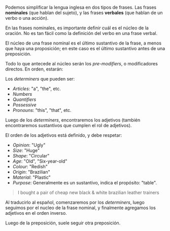 Podemos simplificar la lengua inglesa en dos tipos de frases. Las frases **nominales** (que hablan del sujeto), y las frases **verbales** (que hablan de un verbo o una acción).

En las frases nominales, es importante definir cuál es el núcleo de la oración. No es tan fácil como la definición del verbo en una frase verbal.

El núcleo de una frase nominal es el último sustantivo de la frase, a menos que haya una proposición; en este caso es el último sustantivo antes de una preposición.

Todo lo que antecede al núcleo serán los *pre-modifiers*, o modificadores directos. En orden, estarán:

Los *determiners* que pueden ser:

- *Articles*: "a", "the", etc.
- *Numbers*
- *Quantifiers*
- *Possessive*
- *Pronouns*: "this", "that", etc.

Luego de los *determiners*, encontraremos los adjetivos (también encontraremos sustantivos que cumplen el rol de adjetivos).

El orden de los adjetivos está definido, y debe respetar:

- *Opinion*: "Ugly"
- *Size*: "Huge"
- *Shape*: "Circular"
- *Age*: "Old", "Six-year-old"
- *Colour*: "Redish"
- *Origin*: "Brazilian"
- *Material*: "Plastic"
- *Purpose*: Generalmente es un sustantivo, indica el propósito: "table".

> I bought a pair of cheap new black & white brazilian leather trainers

Al traducirlo al español, comenzaremos por los *determiners*, luego seguimos por el nucleo de la frase nominal, y finalmente agregamos los adjetivos en el orden inverso.

Luego de la preposición, suele seguir otra preposición.
